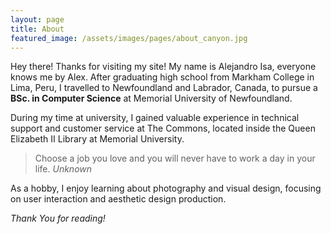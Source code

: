 ```yaml
---
layout: page
title: About
featured_image: /assets/images/pages/about_canyon.jpg
---
```


Hey there! Thanks for visiting my site! My name is Alejandro Isa, everyone knows me by Alex. After graduating high school from Markham College in Lima, Peru, I travelled to Newfoundland and Labrador, Canada, to pursue a **BSc. in Computer Science** at Memorial University of Newfoundland.

During my time at university, I gained valuable experience in technical support and customer service at The Commons, located inside the Queen Elizabeth II Library at Memorial University.

>Choose a job you love and you will never have to work a day in your life. <cite>Unknown</cite>

As a hobby, I enjoy learning about photography and visual design, focusing on user interaction and aesthetic design production.

*Thank You for reading!*
